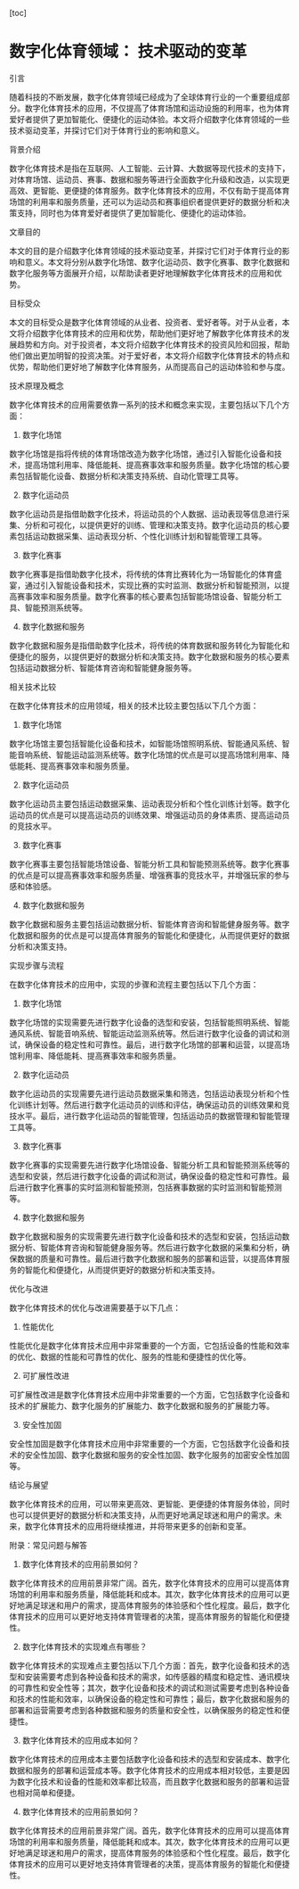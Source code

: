 
[toc]                    
                
                
数字化体育领域： 技术驱动的变革
=================

引言

随着科技的不断发展，数字化体育领域已经成为了全球体育行业的一个重要组成部分。数字化体育技术的应用，不仅提高了体育场馆和运动设施的利用率，也为体育爱好者提供了更加智能化、便捷化的运动体验。本文将介绍数字化体育领域的一些技术驱动变革，并探讨它们对于体育行业的影响和意义。

背景介绍

数字化体育技术是指在互联网、人工智能、云计算、大数据等现代技术的支持下，对体育场馆、运动员、赛事、数据和服务等进行全面数字化升级和改造，以实现更高效、更智能、更便捷的体育服务。数字化体育技术的应用，不仅有助于提高体育场馆的利用率和服务质量，还可以为运动员和赛事组织者提供更好的数据分析和决策支持，同时也为体育爱好者提供了更加智能化、便捷化的运动体验。

文章目的

本文的目的是介绍数字化体育领域的技术驱动变革，并探讨它们对于体育行业的影响和意义。本文将分别从数字化场馆、数字化运动员、数字化赛事、数字化数据和数字化服务等方面展开介绍，以帮助读者更好地理解数字化体育技术的应用和优势。

目标受众

本文的目标受众是数字化体育领域的从业者、投资者、爱好者等。对于从业者，本文将介绍数字化体育技术的应用和优势，帮助他们更好地了解数字化体育技术的发展趋势和方向。对于投资者，本文将介绍数字化体育技术的投资风险和回报，帮助他们做出更加明智的投资决策。对于爱好者，本文将介绍数字化体育技术的特点和优势，帮助他们更好地了解数字化体育服务，从而提高自己的运动体验和参与度。

技术原理及概念

数字化体育技术的应用需要依靠一系列的技术和概念来实现，主要包括以下几个方面：

1. 数字化场馆

数字化场馆是指将传统的体育场馆改造为数字化场馆，通过引入智能化设备和技术，提高场馆利用率、降低能耗、提高赛事效率和服务质量。数字化场馆的核心要素包括智能化设备、数据分析和决策支持系统、自动化管理工具等。

2. 数字化运动员

数字化运动员是指借助数字化技术，将运动员的个人数据、运动表现等信息进行采集、分析和可视化，以提供更好的训练、管理和决策支持。数字化运动员的核心要素包括运动数据采集、运动表现分析、个性化训练计划和智能管理工具等。

3. 数字化赛事

数字化赛事是指借助数字化技术，将传统的体育比赛转化为一场智能化的体育盛宴，通过引入智能设备和技术，实现比赛的实时监测、数据分析和智能预测，以提高赛事效率和服务质量。数字化赛事的核心要素包括智能场馆设备、智能分析工具、智能预测系统等。

4. 数字化数据和服务

数字化数据和服务是指借助数字化技术，将传统的体育数据和服务转化为智能化和便捷化的服务，以提供更好的数据分析和决策支持。数字化数据和服务的核心要素包括运动数据分析、智能体育咨询和智能健身服务等。

相关技术比较

在数字化体育技术的应用领域，相关的技术比较主要包括以下几个方面：

1. 数字化场馆

数字化场馆主要包括智能化设备和技术，如智能场馆照明系统、智能通风系统、智能音响系统、智能运动监测系统等。数字化场馆的优点是可以提高场馆利用率、降低能耗、提高赛事效率和服务质量。

2. 数字化运动员

数字化运动员主要包括运动数据采集、运动表现分析和个性化训练计划等。数字化运动员的优点是可以提高运动员的训练效果、增强运动员的身体素质、提高运动员的竞技水平。

3. 数字化赛事

数字化赛事主要包括智能场馆设备、智能分析工具和智能预测系统等。数字化赛事的优点是可以提高赛事效率和服务质量、增强赛事的竞技水平，并增强玩家的参与感和体验感。

4. 数字化数据和服务

数字化数据和服务主要包括运动数据分析、智能体育咨询和智能健身服务等。数字化数据和服务的优点是可以提高体育服务的智能化和便捷化，从而提供更好的数据分析和决策支持。

实现步骤与流程

在数字化体育技术的应用中，实现的步骤和流程主要包括以下几个方面：

1. 数字化场馆

数字化场馆的实现需要先进行数字化设备的选型和安装，包括智能照明系统、智能通风系统、智能音响系统、智能运动监测系统等。然后进行数字化设备的调试和测试，确保设备的稳定性和可靠性。最后，进行数字化场馆的部署和运营，以提高场馆利用率、降低能耗、提高赛事效率和服务质量。

2. 数字化运动员

数字化运动员的实现需要先进行运动员数据采集和筛选，包括运动表现分析和个性化训练计划等。然后进行数字化运动员的训练和评估，确保运动员的训练效果和竞技水平。最后，进行数字化运动员的智能管理，包括运动员的数据管理和智能管理工具等。

3. 数字化赛事

数字化赛事的实现需要先进行数字化场馆设备、智能分析工具和智能预测系统等的选型和安装，然后进行数字化设备的调试和测试，确保设备的稳定性和可靠性。最后进行数字化赛事的实时监测和智能预测，包括赛事数据的实时监测和智能预测等。

4. 数字化数据和服务

数字化数据和服务的实现需要先进行数字化设备和技术的选型和安装，包括运动数据分析、智能体育咨询和智能健身服务等。然后进行数字化数据的采集和分析，确保数据的质量和可靠性。最后进行数字化数据和服务的部署和运营，以提高体育服务的智能化和便捷化，从而提供更好的数据分析和决策支持。

优化与改进

数字化体育技术的优化与改进需要基于以下几点：

1. 性能优化

性能优化是数字化体育技术应用中非常重要的一个方面，它包括设备的性能和效率的优化、数据的性能和可靠性的优化、服务的性能和便捷性的优化等。

2. 可扩展性改进

可扩展性改进是数字化体育技术应用中非常重要的一个方面，它包括数字化设备和技术的扩展能力、数字化服务的扩展能力、数字化数据和服务的扩展能力等。

3. 安全性加固

安全性加固是数字化体育技术应用中非常重要的一个方面，它包括数字化设备和技术的安全性加固、数字化数据和服务的安全性加固、数字化服务的加密安全性加固等。

结论与展望

数字化体育技术的应用，可以带来更高效、更智能、更便捷的体育服务体验，同时也可以提供更好的数据分析和决策支持，从而更好地满足球迷和用户的需求。未来，数字化体育技术的应用将继续推进，并将带来更多的创新和变革。



附录：常见问题与解答

1. 数字化体育技术的应用前景如何？

数字化体育技术的应用前景非常广阔。首先，数字化体育技术的应用可以提高体育场馆的利用率和服务质量，降低能耗和成本。其次，数字化体育技术的应用可以更好地满足球迷和用户的需求，提高体育服务的体验感和个性化程度。最后，数字化体育技术的应用可以更好地支持体育管理者的决策，提高体育服务的智能化和便捷性。

2. 数字化体育技术的实现难点有哪些？

数字化体育技术的实现难点主要包括以下几个方面：首先，数字化设备和技术的选型和安装需要考虑到各种设备和技术的需求，如传感器的精度和稳定性、通讯模块的可靠性和安全性等；其次，数字化设备和技术的调试和测试需要考虑到各种设备和技术的性能和效率，以确保设备的稳定性和可靠性；最后，数字化数据和服务的部署和运营需要考虑到各种数据和服务的质量和安全性，以确保服务的稳定性和便捷性。

3. 数字化体育技术的应用成本如何？

数字化体育技术的应用成本主要包括数字化设备和技术的选型和安装成本、数字化数据和服务的部署和运营成本等。数字化体育技术的应用成本相对较低，主要是因为数字化技术和设备的性能和效率都比较高，而且数字化数据和服务的部署和运营也相对简单和便捷。

4. 数字化体育技术的应用前景如何？

数字化体育技术的应用前景非常广阔。首先，数字化体育技术的应用可以提高体育场馆的利用率和服务质量，降低能耗和成本。其次，数字化体育技术的应用可以更好地满足球迷和用户的需求，提高体育服务的体验感和个性化程度。最后，数字化体育技术的应用可以更好地支持体育管理者的决策，提高体育服务的智能化和便捷性。

